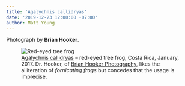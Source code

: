 ```yaml
---
title: 'Agalychnis callidryas'
date: '2019-12-23 12:00:00 -07:00'
author: Matt Young
---
```

Photograph by **Brian Hooker**.

<figure>
<img src="{{ site.baseurl }}/uploads/2019/Hooker_Frogs.jpg" alt="Red-eyed tree frog"/>
<figcaption><a href="https://en.wikipedia.org/wiki/Agalychnis_callidryas">Agalychnis callidryas</a> &ndash; red-eyed tree frog, Costa Rica, January, 2017.  Dr. Hooker, of <a href="http://www.brianhookerphotography.com/">Brian Hooker Photography</a>, likes the alliteration of <i>fornicating frogs</i> but concedes that the usage is imprecise.
</figcaption>
</figure>
